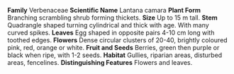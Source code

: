  **Family** Verbenaceae **Scientific Name** Lantana camara **Plant Form** Branching scrambling shrub forming thickets. **Size** Up to 15 m tall. **Stem** Quadrangle shaped turning cylindrical and thick with age. With many curved spikes. **Leaves** Egg shaped in opposite pairs 4-10 cm long with toothed edges. **Flowers** Dense circular clusters of 20-40, brightly coloured pink, red, orange or white. **Fruit and Seeds** Berries, green then purple or black when ripe, with 1-2 seeds. **Habitat** Gullies, riparian areas, disturbed areas, fencelines. **Distinguishing Features** Flowers and leaves.